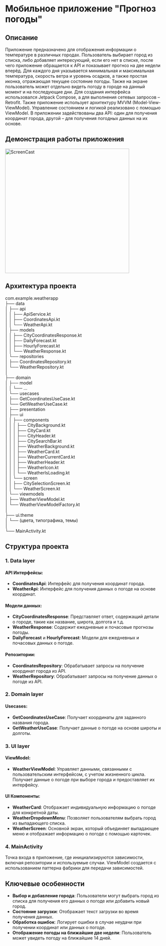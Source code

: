 # Мобильное приложение "Прогноз погоды"

## Описание
Приложение предназначено для отображения информации о температуре в различных городах. Пользователь выбирает город из списка, либо добавляет интересующий, если его нет в списке, после чего приложение обращается к API и показывает прогноз на две недели вперёд. Для каждого дня указывается минимальная и максимальная температура, скорость ветра и уровень осадков, а также простая иконка, отражающая текущее состояние погоды. Также на экране пользователь может отдельно видеть погоду в городе на данный момент и на последующие дни. 
Для создания интерфейса использовался Jetpack Compose, а для выполнения сетевых запросов – Retrofit. Также приложение использует архитектуру MVVM (Model-View-ViewModel). Управление состоянием и логикой реализовано с помощью ViewModel. В приложении задействованы два API: один для получения координат города, другой – для получения погодных данных на их основе.

## Демонстрация работы приложения

<img src="app/src/main/res/drawable/app_presentation_final.gif" alt="ScreenCast" width="400"/>

## Архитектура проекта
com.example.weatherapp  
├── data  
│   ├── api  
│   │   ├── ApiService.kt  
│   │   ├── CoordinatesApi.kt  
│   │   └── WeatherApi.kt  
│   ├── models  
│   │   ├── CityCoordinatesResponse.kt  
│   │   ├── DailyForecast.kt  
│   │   ├── HourlyForecast.kt  
│   │   └── WeatherResponse.kt  
│   └── repositories  
│       ├── CoordinatesRepository.kt  
│       └── WeatherRepository.kt  
│  
├── domain  
│   ├── model  
│   │   └── ...  
│   └── usecases  
│       ├── GetCoordinatesUseCase.kt  
│       └── GetWeatherUseCase.kt  
│
├── presentation  
│   ├── ui  
│   │   ├── components  
│   │   │   ├── CityBackground.kt    
│   │   │   ├── CityCard.kt    
│   │   │   ├── CityHeader.kt    
│   │   │   ├── CitySearchBar.kt    
│   │   │   ├── WeatherBackground.kt    
│   │   │   ├── WeatherCard.kt    
│   │   │   ├── WeatherCurrentCard.kt    
│   │   │   ├── WeatherHeader.kt    
│   │   │   ├── WeatherIcon.kt    
│   │   │   └── WeatherIsLoading.kt  
│   │   └── screen    
│   │       ├── CitySelectionScreen.kt    
│   │       └── WeatherScreen.kt    
│   └── viewmodels      
│       ├── WeatherViewModel.kt      
│       └── WeatherViewModelFactory.kt      
│      
├── ui.theme    
│   └── (цвета, типографика, темы)    
│    
└── MainActivity.kt  

## Структура проекта

### 1. Data layer

#### API Интерфейсы:
- **CoordinatesApi**: Интерфейс для получения координат города.
- **WeatherApi**: Интерфейс для получения данных о погоде на основе координат.

#### Модели данных:
- **CityCoordinatesResponse**: Представляет ответ, содержащий детали о городе, такие как название, широта, долгота и т.д.
- **WeatherResponse**: Содержит ежедневные и почасовые прогнозы погоды.
- **DailyForecast** и **HourlyForecast**: Модели для ежедневных и почасовых данных о погоде.

#### Репозитории:
- **CoordinatesRepository**: Обрабатывает запросы на получение координат города из API.
- **WeatherRepository**: Обрабатывает запросы на получение данных о погоде из API.

### 2. Domain layer

#### Usecases:
- **GetCoordinatesUseCase**: Получает координаты для заданного названия города.
- **GetWeatherUseCase**: Получает данные о погоде на основе широты и долготы.

### 3. UI layer

#### ViewModel:
- **WeatherViewModel**: Управляет данными, связанными с пользовательским интерфейсом, с учетом жизненного цикла. Получает данные о погоде при выборе города и предоставляет их интерфейсу.

#### UI Компоненты:
- **WeatherCard**: Отображает индивидуальную информацию о погоде для конкретной даты.
- **WeatherDropdownMenu**: Позволяет пользователям выбрать город из выпадающего списка.
- **WeatherScreen**: Основной экран, который объединяет выпадающее меню и отображает информацию о погоде с помощью карточек.

### 4. MainActivity
Точка входа в приложение, где инициализируются зависимости, включая репозитории и используемые случаи. ViewModel создается с использованием паттерна фабрики для передачи зависимостей.

## Ключевые особенности
- **Выбор и добавление города**: Пользователи могут выбрать город из списка для получения его данных о погоде или добавить новый город.
- **Состояние загрузки**: Отображает текст загрузки во время получения данных.
- **Обработка ошибок**: Логирует ошибки в случае неудачи при получении координат или данных о погоде.
- **Отображение погоды на ближайшие две недели**: Пользователь может увидеть погоду на ближайшие 14 дней. 


